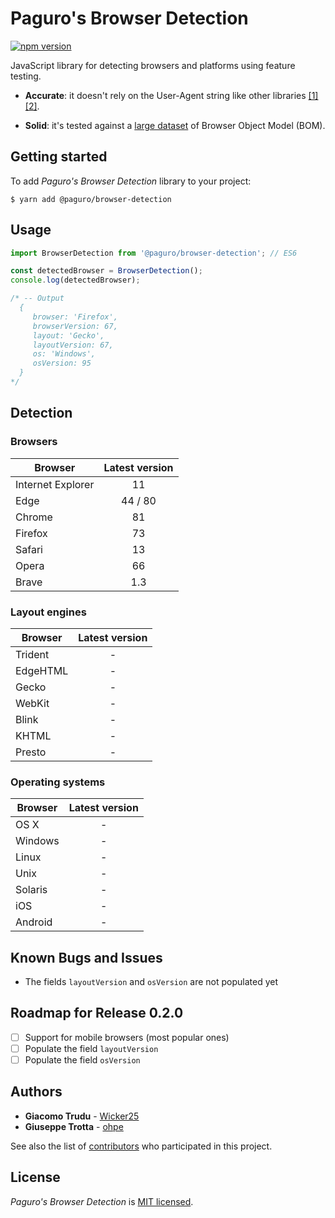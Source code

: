 # Paguro's Browser Detection

[![npm version](https://badge.fury.io/js/%40paguro%2Fbrowser-detection.svg)](https://badge.fury.io/js/%40paguro%2Fbrowser-detection)

JavaScript library for detecting browsers and platforms using feature testing.

* **Accurate**: it doesn't rely on the User-Agent string like other libraries
[\[1\]](https://www.zdnet.com/article/google-to-phase-out-user-agent-strings-in-chrome/)
[\[2\]](https://forums.developer.apple.com/thread/119186).

* **Solid**: it's tested against a [large dataset](testing/test-cases.js) of Browser Object Model (BOM).

## Getting started

To add _Paguro's Browser Detection_ library to your project:

```
$ yarn add @paguro/browser-detection
```

## Usage

```js
import BrowserDetection from '@paguro/browser-detection'; // ES6

const detectedBrowser = BrowserDetection();
console.log(detectedBrowser);

/* -- Output
  {
     browser: 'Firefox',
     browserVersion: 67,
     layout: 'Gecko',
     layoutVersion: 67,
     os: 'Windows',
     osVersion: 95
  }
*/
```

## Detection

### Browsers

| Browser            | Latest version |
|--------------------|:--------------:|
| Internet Explorer  |       11       |
| Edge               |     44 / 80    |
| Chrome             |       81       |
| Firefox            |       73       |
| Safari             |       13       |
| Opera              |       66       |
| Brave              |       1.3      |

### Layout engines

| Browser    | Latest version |
|------------|:--------------:|
| Trident    |       -        |
| EdgeHTML   |       -        |
| Gecko      |       -        |
| WebKit     |       -        |
| Blink      |       -        |
| KHTML      |       -        |
| Presto     |       -        |

### Operating systems

| Browser    | Latest version |
|------------|:--------------:|
| OS X       |       -        |
| Windows    |       -        |
| Linux      |       -        |
| Unix       |       -        |
| Solaris    |       -        |
| iOS        |       -        |
| Android    |       -        |

## Known Bugs and Issues

- The fields `layoutVersion` and `osVersion` are not populated yet

## Roadmap for Release 0.2.0

- [ ] Support for mobile browsers (most popular ones)
- [ ] Populate the field `layoutVersion`
- [ ] Populate the field `osVersion`

## Authors

- **Giacomo Trudu** - [Wicker25](https://github.com/Wicker25)
- **Giuseppe Trotta** - [ohpe](https://github.com/ohpe)

See also the list of [contributors](https://github.com/paguro/browser-detection/graphs/contributors)
who participated in this project.

## License

_Paguro's Browser Detection_ is [MIT licensed](LICENSE).
